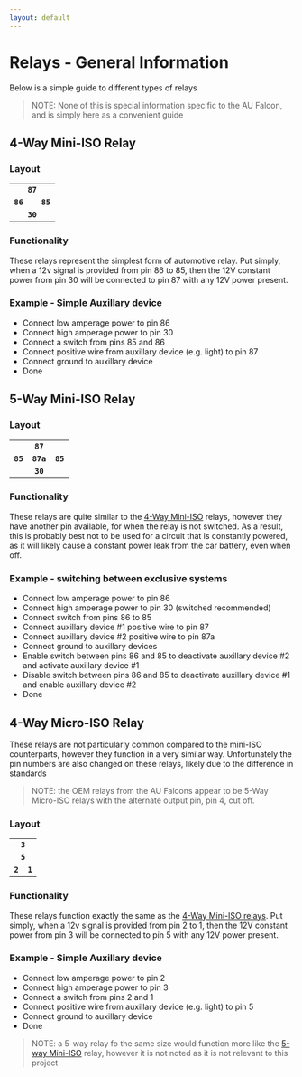 ```yaml
---
layout: default
---
```


# Relays - General Information

Below is a simple guide to different types of relays

> NOTE: None of this is special information specific to the AU Falcon, and is simply here as a convenient guide

## 4-Way Mini-ISO Relay

### Layout

<table style="text-align:center">
    <tr>
        <td colspan="3"><b><code>87</code></b></td>
    </tr>
    <tr>
        <td><b><code>86</code></b></td>
        <td></td>
        <td><b><code>85</code></b></td>
    </tr>
    <tr>
        <td colspan="3"><b><code>30</code></b></td>
    </tr>
</table>

### Functionality

These relays represent the simplest form of automotive relay. Put simply, when a 12v signal is provided from pin 86 to 85, then the 12V constant power from pin 30 will be connected to pin 87 with any 12V power present.

### Example - Simple Auxillary device
- Connect low amperage power to pin 86
- Connect high amperage power to pin 30
- Connect a switch from pins 85 and 86
- Connect positive wire from auxillary device (e.g. light) to pin 87
- Connect ground to auxillary device
- Done

## 5-Way Mini-ISO Relay
### Layout

<table style="text-align:center">
    <tr>
        <td colspan="3"><b><code>87</code></b></td>
    </tr>
    <tr>
        <td><b><code>85</code></b></td>
        <td><b><code>87a</code></b></td>
        <td><b><code>85</code></b></td>
    </tr>
    <tr>
        <td colspan="3"><b><code>30</code></b></td>
    </tr>
</table>

### Functionality

These relays are quite similar to the [4-Way Mini-ISO](#4-way-mini-iso-relay) relays, however they have another pin available, for when the relay is not switched. As a result, this is probably best not to be used for a circuit that is constantly powered, as it will likely cause a constant power leak from the car battery, even when off.

### Example - switching between exclusive systems
- Connect low amperage power to pin 86
- Connect high amperage power to pin 30 (switched recommended)
- Connect switch from pins 86 to 85
- Connect auxillary device #1 positive wire to pin 87
- Connect auxillary device #2 positive wire to pin 87a
- Connect ground to auxillary devices
- Enable switch between pins 86 and 85 to deactivate auxillary device #2 and activate auxillary device #1
- Disable switch between pins 86 and 85 to deactivate auxillary device #1 and enable auxillary device #2
- Done

## 4-Way Micro-ISO Relay

These relays are not particularly common compared to the mini-ISO counterparts, however they function in a very similar way. Unfortunately the pin numbers are also changed on these relays, likely due to the difference in standards

> NOTE: the OEM relays from the AU Falcons appear to be 5-Way Micro-ISO relays with the alternate output pin, pin 4, cut off.

### Layout

<table style="text-align:center">
    <tr>
        <td colspan="2"><b><code>3</code></b></td>
    </tr>
    <tr>
        <td colspan="2"><b><code>5</code></b></td>
    </tr>
    <tr>
        <td><b><code>2</code></b></td>
        <td><b><code>1</code></b></td>
    </tr>
</table>

### Functionality

These relays function exactly the same as the [4-Way Mini-ISO relays](#4-way-mini-iso-relay). Put simply, when a 12v signal is provided from pin 2 to 1, then the 12V constant power from pin 3 will be connected to pin 5 with any 12V power present.

### Example - Simple Auxillary device
- Connect low amperage power to pin 2
- Connect high amperage power to pin 3
- Connect a switch from pins 2 and 1
- Connect positive wire from auxillary device (e.g. light) to pin 5
- Connect ground to auxillary device
- Done

> NOTE: a 5-way relay fo the same size would function more like the [5-way Mini-ISO](#5-way-mini-iso-relay) relay, however it is not noted as it is not relevant to this project